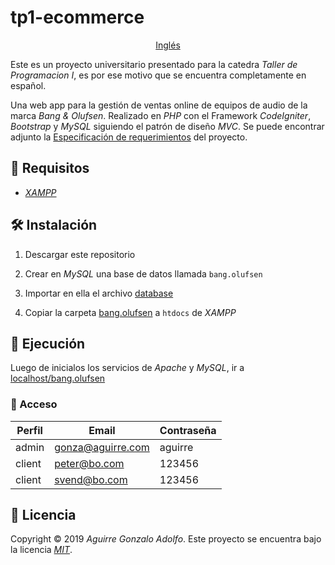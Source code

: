 # tp1-ecommerce

<div align='center'>

[Inglés](README.en.md)

</div>

Este es un proyecto universitario presentado para la catedra _Taller de Programacion I_, es por ese motivo que se encuentra completamente en español.

Una web app para la gestión de ventas online de equipos de audio de la marca _Bang & Olufsen_. Realizado en _PHP_ con el Framework _CodeIgniter_, _Bootstrap_ y _MySQL_ siguiendo el patrón de diseño _MVC_. Se puede encontrar adjunto la [Especificación de requerimientos](SRS.md) del proyecto.

## 🚧 Requisitos

- _[XAMPP](https://www.apachefriends.org/index.html)_

## 🛠️ Instalación

1. Descargar este repositorio

2. Crear en _MySQL_ una base de datos llamada `bang.olufsen`

3. Importar en ella el archivo [database](database.sql)

4. Copiar la carpeta [bang.olufsen](bang.olufsen) a `htdocs` de _XAMPP_

## 🚀 Ejecución

Luego de inicialos los servicios de _Apache_ y _MySQL_, ir a [localhost/bang.olufsen](http://localhost/bang.olufsen/)

### 🔑 Acceso

| Perfil | Email             | Contraseña |
| ------ | ----------------- | ---------- |
| admin  | gonza@aguirre.com | aguirre    |
| client | peter@bo.com      | 123456     |
| client | svend@bo.com      | 123456     |

## 📝 Licencia

Copyright © 2019 _Aguirre Gonzalo Adolfo_.
Este proyecto se encuentra bajo la licencia _[MIT](LICENSE)_.
